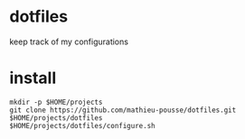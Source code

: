 # dotfiles

keep track of my configurations

# install 

    mkdir -p $HOME/projects 
    git clone https://github.com/mathieu-pousse/dotfiles.git $HOME/projects/dotfiles
    $HOME/projects/dotfiles/configure.sh

